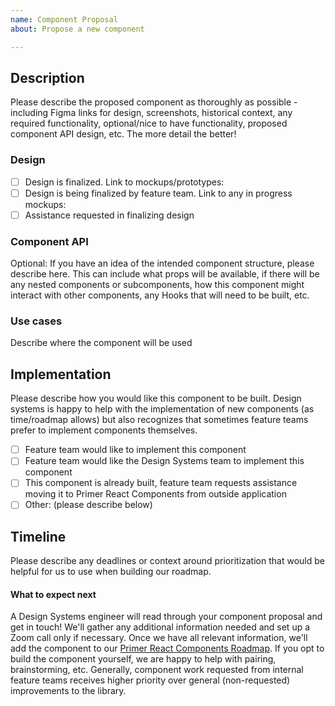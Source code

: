 ```yaml
---
name: Component Proposal
about: Propose a new component

---
```


## Description
Please describe the proposed component as thoroughly as possible - including Figma links for design, screenshots, historical context, any required functionality, optional/nice to have functionality, proposed component API design, etc. The more detail the better!

### Design
- [ ] Design is finalized. Link to mockups/prototypes:
- [ ] Design is being finalized by feature team. Link to any in progress mockups:
- [ ] Assistance requested in finalizing design

### Component API
Optional: If you have an idea of the intended component structure, please describe here. This can include what props will be available, if there will be any nested components or subcomponents, how this component might interact with other components, any Hooks that will need to be built, etc.

### Use cases
Describe where the component will be used

## Implementation
Please describe how you would like this component to be built. Design systems is happy to help with the implementation of new components (as time/roadmap allows) but also recognizes that sometimes feature teams prefer to implement components themselves.

- [ ] Feature team would like to implement this component
- [ ] Feature team would like the Design Systems team to implement this component
- [ ] This component is already built, feature team requests assistance moving it to Primer React Components from outside application
- [ ] Other: (please describe below)

## Timeline

Please describe any deadlines or context around prioritization that would be helpful for us to use when building our roadmap.


#### What to expect next
A Design Systems engineer will read through your component proposal and get in touch! We'll gather any additional information needed and set up a Zoom call only if necessary. Once we have all relevant information, we'll add the component to our [Primer React Components Roadmap](https://github.com/primer/components/projects/3). If you opt to build the component yourself, we are happy to help with pairing, brainstorming, etc. Generally, component work requested from internal feature teams receives higher priority over general (non-requested) improvements to the library.

